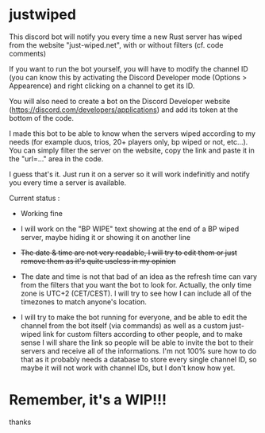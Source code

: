 # justwiped
This discord bot will notify you every time a new Rust server has wiped from the website "just-wiped.net", with or without filters (cf. code comments)

If you want to run the bot yourself, you will have to modify the channel ID (you can know this by activating the Discord Developer mode (Options > Appearence) and right clicking on a channel to get its ID.

You will also need to create a bot on the Discord Developer website (https://discord.com/developers/applications) and add its token at the bottom of the code.

I made this bot to be able to know when the servers wiped according to my needs (for example duos, trios, 20+ players only, bp wiped or not, etc...). You can simply filter the server on the website, copy the link and paste it in the "url=..." area in the code.

I guess that's it. Just run it on a server so it will work indefinitly and notify you every time a server is available.

Current status :

- Working fine
- I will work on the "BP WIPE" text showing at the end of a BP wiped server, maybe hiding it or showing it on another line

- ~~The date & time are not very readable, I will try to edit them or just remove them as it's quite useless in my opinion~~
- The date and time is not that bad of an idea as the refresh time can vary from the filters that you want the bot to look for. Actually, the only time zone is UTC+2 (CET/CEST). I will try to see how I can include all of the timezones to match anyone's location.

- I will try to make the bot running for everyone, and be able to edit the channel from the bot itself (via commands) as well as a custom just-wiped link for custom filters according to other people, and to make sense I will share the link so people will be able to invite the bot to their servers and receive all of the informations. I'm not 100% sure how to do that as it probably needs a database to store every single channel ID, so maybe it will not work with channel IDs, but I don't know how yet.


# Remember, it's a WIP!!!

thanks
